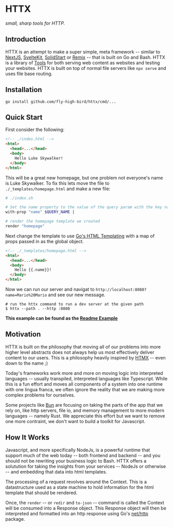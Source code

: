 # HTTX

*small, sharp tools for HTTP.*


## Introduction

HTTX is an attempt to make a super simple, meta framework -- similar to [NextJS](https://nextjs.org/), [SvelteKit](https://kit.svelte.dev/), [SolidStart](https://start.solidjs.com) or [Remix](https://remix.run/) -- that is built on Go and Bash. HTTX is a library of [Tools](/todo) for both serving web content as websites and testing your websites. HTTX is built on top of normal file servers like `npx serve` and uses file base routing.

## Installation

```
go install github.com/fly-high-bird/httx/cmd/...
```

## Quick Start

First consider the following:

```html
<!-- ./index.html -->
<html>
  <head>...</head>
  <body>
    Hello Luke Skywalker!
  </body>
</html>
```

This will be a great new homepage, but one problem not everyone's name is Luke Skywalker. To fix this lets move the file to `./_templates/homepage.html` and make a new file:

```bash
# ./index.sh

# Set the name property to the value of the query param with the key name
with-prop "name" $QUERY_NAME |

# render the homepage template we created
render "homepage"
```

Next change the template to use [Go's HTML Templating](https://pkg.go.dev/html/template) with a map of props passed in as the global object.

```html
<!-- ./_templates/homepage.html -->
<html>
  <head>...</head>
  <body>
    Hello {{.name}}!
  </body>
</html>
```

Now we can run our server and navigat to `http://localhost:8080?name=Mario%20Mario` and see our new message.

```
# run the httx command to run a dev server at the given path
$ httx --path . --http :8080
```

**This example can be found as the [Readme Example](/examples/readme)**

## Motivation

HTTX is built on the philosophy that moving all of our problems into more higher level abstracts does not always help us most effectively deliver content to our users. This is a philosophy heavily inspired by [HTMX](https://htmx.org) -- even down to the name ;)

Today's frameworks work more and more on moving logic into interpreted languages -- usually transpiled, interpreted languages like Typescript. While this is a fun effort and moves all components of a system into one runtime with one lingua franca, we often ignore the reality that we are making more complex problems for ourselves.

Some projects like [Bun](https://bun.sh/) are focusing on taking the parts of the app that we rely on, like http servers, file io, and memory management to more modern languages -- namely Rust. We appreciate this effort but we want to remove one more contraint, we don't want to build a toolkit for Javascript.

## How It Works

Javascript, and more specifically NodeJs, is a powerful runtime that support much of the web today -- both frontend and backend -- and you should not be rewriting your business logic to Bash. HTTX offers a solutution for taking the insights from your services -- NodeJs or otherwise -- and embedding that data into html templates.

The processing of a request revolves around the Context. This is a datastructure used as a state machine to hold information for the html template that should be rendered.

Once, the `render` -- or `redir` and `to-json` -- command is called the Context will be consumed into a Response object. This Response object will then be interpreted and formatted into an http response using Go's [net/http](https://pkg.go.dev/net/http) package.

